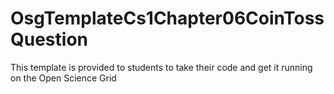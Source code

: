 # OsgTemplateCs1Chapter06CoinTossQuestion
This template is provided to students to take their code and get it running on the Open Science Grid
